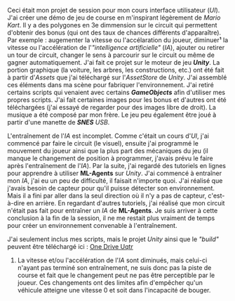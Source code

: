 Ceci était mon projet de session pour mon cours interface utilisateur (*UI*). J'ai créer une démo de jeu de course en m'inspirant légèrement de *Mario Kart*. Il y a des polygones en 3e dimmension sur le circuit qui permettent d'obtenir des bonus (qui ont des taux de chances différents d'apparaître). Par exemple : augementer la vitesse ou l'accélaration du joueur, diminuer**¹** la vitesse ou l'accélération de l'*"intelligence artificielle"* (*IA*), ajouter ou retirer un tour de circuit, changer le sens à parcourir sur le circuit ou même de gagner automatiquement. J'ai fait ce projet sur le moteur de jeu ***Unity***. La portion graphique (la voiture, les arbres, les constructions, etc.) ont été fait à partir d'*Assets* que j'ai téléchargé sur l'*AssetStore* de *Unity*. J'ai assemblé ces éléments dans ma scène pour fabriquer l'environnement. J'ai retiré certains scripts qui venaient avec certains ***GameObjects*** afin d'utiliser mes propres scripts. J'ai fait certaines images pour les bonus et d'autres ont été téléchargées (j'ai essayé de regarder pour des images libre de droit). La musique a été composé par mon frère. Le jeu peu également être joué à partir d'une manette de ***SNES*** *USB*.

L'entraînement de l'*IA* est incomplet. Comme c'était un cours d'*UI*, j'ai commencé par faire le circuit (le visuel), ensuite j'ai programmé le mouvement du joueur ainsi que la plus part des mécaniques du jeu (il manque le changement de position à programmer, j'avais prévu le faire après l'entraînement de l'*IA*). Par la suite, j'ai regardé des tutoriels en lignes pour apprendre à utiliser **ML-Agents** sur *Unity*. J'ai commencé à entraîner mon *IA*, j'ai eu un peu de difficulté, il faisait n'importe quoi. J'ai réalisé que j'avais besoin de capteur pour qu'il puisse détecter son environnement. Mais il a fini par aller dans la seul direction où il n'y a pas de capteur, c'est-à-dire en arrière. En regardant d'autres tutoriels, j'ai réalisé que mon circuit n'était pas fait pour entraîner un *IA* de **ML-Agents**. Je suis arriver à cette conclusion à la fin de la session, il ne me restait plus vraiment de temps pour créer un environnement convenable à l'entraînement.

J'ai seulement inclus mes scripts, mais le projet *Unity* ainsi que le *"build"* peuvent être téléchargé ici : [One Drive Uqtr](https://uqtrsspt-my.sharepoint.com/:f:/g/personal/felix_clement_uqtr_ca/EsOve7hhYOJLjje87rmOvjkBvilO4Ukv5_eSg5VlrceXvQ?e=hXZvpa)

1. La vitesse et/ou l'accélération de l'*IA* sont diminués, mais celui-ci n'ayant pas terminé son entraînement, ne suis donc pas la piste de course et fait que le changement peut ne pas être perceptible par le joueur. Ces changements ont des limites afin d'empêcher qu'un véhicule atteigne une vitesse 0 et soit dans l'incapacité de bouger.
